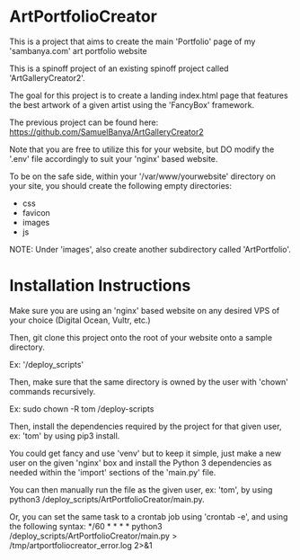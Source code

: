 # ArtPortfolioCreator
This is a project that aims to create the main 'Portfolio' page of my 'sambanya.com' art portfolio website

This is a spinoff project of an existing spinoff project called 'ArtGalleryCreator2'.

The goal for this project is to create a landing index.html page that features the best artwork of a given artist using the 'FancyBox' framework.

The previous project can be found here:
https://github.com/SamuelBanya/ArtGalleryCreator2

Note that you are free to utilize this for your website, but DO modify the '.env' file accordingly to suit your 'nginx' based website.

To be on the safe side, within your '/var/www/yourwebsite' directory on your site, you should create the following empty directories:
- css    
- favicon
- images 
- js

NOTE: Under 'images', also create another subdirectory called 'ArtPortfolio'.

# Installation Instructions
Make sure you are using an 'nginx' based website on any desired VPS of your choice (Digital Ocean, Vultr, etc.)

Then, git clone this project onto the root of your website onto a sample directory.

Ex: '/deploy_scripts'

Then, make sure that the same directory is owned by the user with 'chown' commands recursively.

Ex: sudo chown -R tom /deploy-scripts 

Then, install the dependencies required by the project for that given user, ex: 'tom' by using pip3 install.

You could get fancy and use 'venv' but to keep it simple, just make a new user on the given 'nginx' box and install the Python 3 dependencies as needed within the 'import' sections of the 'main.py' file.

You can then manually run the file as the given user, ex: 'tom', by using python3 /deploy_scripts/ArtPortfolioCreator/main.py.

Or, you can set the same task to a crontab job using 'crontab -e', and using the following syntax:
*/60 * * * * python3 /deploy_scripts/ArtPortfolioCreator/main.py > /tmp/artportfoliocreator_error.log 2>&1
